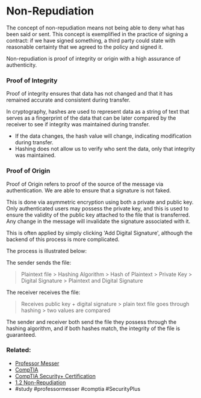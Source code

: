 # Non-Repudiation

The concept of non-repudiation means not being able to deny what has been said or sent. This concept is exemplified in the practice of signing a contract: if we have signed something, a third party could state with reasonable certainty that we agreed to the policy and signed it. 

Non-repudiation is proof of integrity or origin with a high assurance of authenticity.

### Proof of Integrity

Proof of integrity ensures that data has not changed and that it has remained accurate and consistent during transfer.

In cryptography, hashes are used to represent data as a string of text that serves as a fingerprint of the data that can be later compared by the receiver to see if integrity was maintained during transfer.

- If the data changes, the hash value will change, indicating modification during transfer.
- Hashing does not allow us to verify who sent the data, only that integrity was maintained.

### Proof of Origin

Proof of Origin refers to proof of the source of the message via authentication. We are able to ensure that a signature is not faked. 

This is done via asymmetric encryption using both a private and public key. Only authenticated users may possess the private key, and this is used to ensure the validity of the public key attached to the file that is transferred. Any change in the message will invalidate the signature associated with it.

This is often applied by simply clicking 'Add Digital Signature', although the backend of this process is more complicated.

The process is illustrated below:

The sender sends the file:

>Plaintext file > Hashing Algorithm > Hash of Plaintext > Private Key > Digital Signature > Plaintext and Digital Signature

The receiver receives the file:

>Receives public key + digital signature > plain text file goes through hashing > two values are compared 

The sender and receiver both send the file they possess through the hashing algorithm, and if both hashes match, the integrity of the file is guaranteed. 


### Related:
- [Professor Messer](https://www.professormesser.com/free-a-plus-training/220-1101/220-1101-video/220-1101-laptop-hardware/ "Professor Messer A+ Guide")
- [CompTIA](https://www.comptia.org/ "CompTIA Homepage")
- [CompTIA Security+ Certification](https://www.comptia.org/certifications/security 'link to the official page for the security+ certification')
- [1.2 Non-Repudiation](https://www.professormesser.com/security-plus/sy0-701/sy0-701-video/non-repudiation-sy0-701/ 'link to professor messer video non-repudiation')
- #study #professormesser #comptia #SecurityPlus 